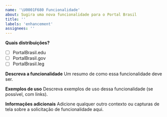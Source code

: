 ```yaml
---
name: '\U0001F680 Funcionalidade'
about: Sugira uma nova funcionalidade para o Portal Brasil
title: ''
labels: 'enhancement'
assignees: ''
---
```


**Quais distribuições?**

- [ ] PortalBrasil.edu
- [ ] PortalBrasil.gov
- [ ] PortalBrasil.leg

**Descreva a funcionalidade**
Um resumo de como essa funcionalidade deve ser.

**Exemplos de uso**
Descreva exemplos de uso dessa funcionalidade (se possível, com links).

**Informações adicionais**
Adicione qualquer outro contexto ou capturas de tela sobre a solicitação de funcionalidade aqui.
